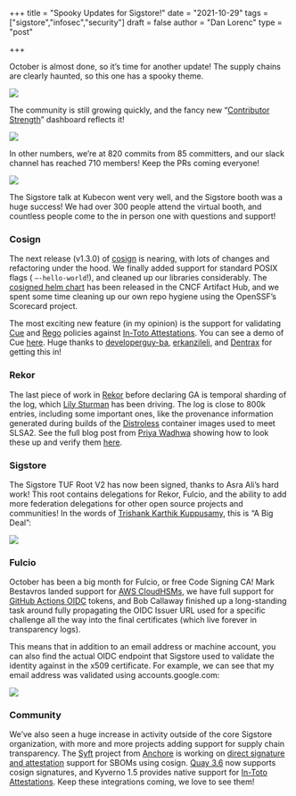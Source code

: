 +++
title = "Spooky Updates for Sigstore!"
date = "2021-10-29"
tags = ["sigstore","infosec","security"]
draft = false
author = "Dan Lorenc"
type = "post"

+++

October is almost done, so it’s time for another update! The supply chains are clearly haunted, so this one has a spooky theme.

![](/images/update1.jpg)

The community is still growing quickly, and the fancy new “[Contributor Strength](https://insights.lfx.linuxfoundation.org/projects/sigstore/dashboard;quicktime=time_filter_6M)” dashboard reflects it!

![](/images/update2.png)

In other numbers, we’re at 820 commits from 85 committers, and our slack channel has reached 710 members! Keep the PRs coming everyone!

![](/images/update3.png)

The Sigstore talk at Kubecon went very well, and the Sigstore booth was a huge success! We had over 300 people attend the virtual booth, and countless people come to the in person one with questions and support!

### Cosign

The next release (v1.3.0) of [cosign](http://github.com/sigstore/cosign) is nearing, with lots of changes and refactoring under the hood. We finally added support for standard POSIX flags ( `—-hello-world`!), and cleaned up our libraries considerably. The [cosigned helm chart](https://artifacthub.io/packages/helm/sigstore/cosigned) has been released in the CNCF Artifact Hub, and we spent some time cleaning up our own repo hygiene using the OpenSSF’s Scorecard project.

The most exciting new feature (in my opinion) is the support for validating [Cue](https://cuelang.org/) and [Rego](https://www.google.com/search?q=rego+language&oq=rego+language&aqs=chrome.0.0i512l5j0i22i30l5.1375j0j7&sourceid=chrome&ie=UTF-8) policies against [In-Toto Attestations](http://github.com/in-toto/attestation). You can see a demo of Cue [here](https://twitter.com/lorenc_dan/status/1447257529386471425). Huge thanks to [developerguy-ba](https://github.com/developer-guy), [erkanzileli](https://github.com/erkanzileli), and [Dentrax](https://github.com/Dentrax) for getting this in!

### Rekor

The last piece of work in [Rekor](http://github.com/sigstore/rekor) before declaring GA is temporal sharding of the log, which [Lily Sturman](https://github.com/lkatalin) has been driving. The log is close to 800k entries, including some important ones, like the provenance information generated during builds of the [Distroless](https://github.com/GoogleContainerTools/distroless) container images used to meet SLSA2. See the full blog post from [Priya Wadhwa](https://twitter.com/priyawadhwa16?lang=en) showing how to look these up and verify them [here](https://security.googleblog.com/2021/09/distroless-builds-are-now-slsa-2.html).

### Sigstore

The Sigstore TUF Root V2 has now been signed, thanks to Asra Ali’s hard work! This root contains delegations for Rekor, Fulcio, and the ability to add more federation delegations for other open source projects and communities! In the words of [Trishank Karthik Kuppusamy](https://twitter.com/trishankkarthik), this is “A Big Deal”:

![](/images/update4.png)

### Fulcio

October has been a big month for Fulcio, or free Code Signing CA! Mark Bestavros landed support for [AWS CloudHSMs](https://github.com/sigstore/fulcio/pull/187), we have full support for [GitHub Actions OIDC](https://github.com/sigstore/cosign/blob/main/KEYLESS.md#identity-tokens) tokens, and Bob Callaway finished up a long-standing task around fully propagating the OIDC Issuer URL used for a specific challenge all the way into the final certificates (which live forever in transparency logs).

This means that in addition to an email address or machine account, you can also find the actual OIDC endpoint that Sigstore used to validate the identity against in the x509 certificate. For example, we can see that my email address was validated using accounts.google.com:

![](/images/update5.png)

### Community

We’ve also seen a huge increase in activity outside of the core Sigstore organization, with more and more projects adding support for supply chain transparency. The [Syft](http://github.com/anchore/syft) project from [Anchore](https://anchore.com/) is working on [direct signature and attestation](https://www.google.com/search?q=syft+cosign&oq=syft+cosign&aqs=chrome..69i57j69i59l2j0i271j69i60l4.1024j0j7&sourceid=chrome&ie=UTF-8) support for SBOMs using cosign. [Quay 3.6](https://www.google.com/search?q=quay+cosign&oq=quay+cosign&aqs=chrome..69i57j33i10i160l3.1088j0j7&sourceid=chrome&ie=UTF-8) now supports cosign signatures, and Kyverno 1.5 provides native support for [In-Toto Attestations](https://nirmata.com/2021/10/22/introducing-kyverno-1-5-0-tackling-complex-policies-with-ease/). Keep these integrations coming, we love to see them!